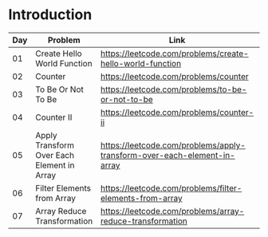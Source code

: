 # Introduction

| Day | Problem                                    | Link                                                                     | Topic                       |
| --- | ------------------------------------------ | ------------------------------------------------------------------------ | --------------------------- |
| 01  | Create Hello World Function                | https://leetcode.com/problems/create-hello-world-function                | Closure                     |
| 02  | Counter                                    | https://leetcode.com/problems/counter                                    | Closure                     |
| 03  | To Be Or Not To Be                         | https://leetcode.com/problems/to-be-or-not-to-be                         | Closure                     |
| 04  | Counter II                                 | https://leetcode.com/problems/counter-ii                                 | Closure                     |
| 05  | Apply Transform Over Each Element in Array | https://leetcode.com/problems/apply-transform-over-each-element-in-array | Basic Array Transformations |
| 06  | Filter Elements from Array                 | https://leetcode.com/problems/filter-elements-from-array                 | Basic Array Transformations |
| 07  | Array Reduce Transformation                | https://leetcode.com/problems/array-reduce-transformation                | Basic Array Transformations |
